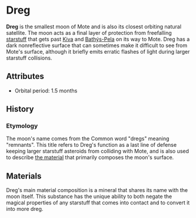 # Dreg

**Dreg** is the smallest moon of Mote and is also its closest orbiting natural satellite. The moon acts as a final layer of protection from freefalling [starstuff](../../../lore/starstuff) that gets past [Kiva](../kiva) and [Bathýs-Pela](bathýs-pela) on its way to Mote. Dreg has a dark nonreflective surface that can sometimes make it difficult to see from Mote's surface, although it briefly emits erratic flashes of light during larger starstuff collisions.

## Attributes

- Orbital period: 1.5 months

## History

### Etymology

The moon's name comes from the Common word "dregs" meaning "remnants". This title refers to Dreg's function as a last line of defense keeping larger starstuff asteroids from colliding with Mote, and is also used to describe [the material](../../../lore/dreg-ore) that primarily composes the moon's surface.

## Materials

Dreg's main material composition is a mineral that shares its name with the moon itself. This substance has the unique ability to both negate the magical properties of any starstuff that comes into contact and to convert it into more dreg.
